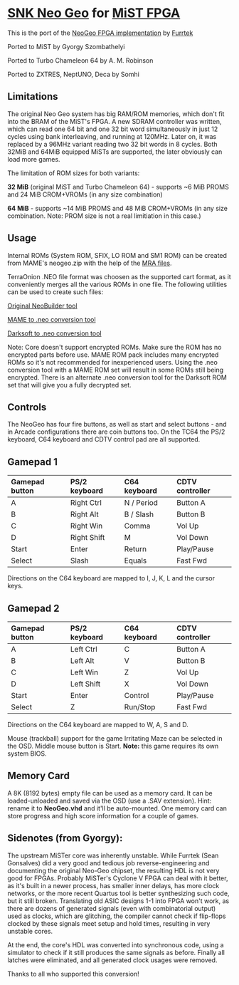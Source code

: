 # [SNK Neo Geo](https://en.wikipedia.org/wiki/Neo_Geo_(system)) for [MiST FPGA](https://github.com/mist-devel/mist-board/wiki)

This is the port of the [NeoGeo FPGA implementation](https://github.com/MiSTer-devel/NeoGeo_MiSTer) by [Furrtek](https://www.patreon.com/furrtek/posts)

Ported to MiST by Gyorgy Szombathelyi

Ported to Turbo Chameleon 64 by A. M. Robinson

Ported to ZXTRES, NeptUNO, Deca by Somhi


## Limitations
The original Neo Geo system has big RAM/ROM memories, which don't fit into the BRAM of the MiST's FPGA. A new SDRAM controller was written, which can
read one 64 bit and one 32 bit word simultaneously in just 12 cycles using bank interleaving, and running at 120MHz. Later on, it was replaced by
a 96MHz variant reading two 32 bit words in 8 cycles. Both 32MiB and 64MiB equipped MiSTs are supported, the later obviously can load more games.

The limitation of ROM sizes for both variants:

**32 MiB** (original MiST and Turbo Chameleon 64) - supports  ~6 MiB PROMS and 24 MiB CROM+VROMs (in any size combination)

**64 MiB** - supports ~14 MiB PROMS and 48 MiB CROM+VROMs (in any size combination. Note: PROM size is not a real limitiation in this case.)

## Usage

Internal ROMs (System ROM, SFIX, LO ROM and SM1 ROM) can be created from MAME's neogeo.zip with the help of the [MRA files](https://github.com/mist-devel/mist-board/wiki/CoreDocArcade#mra-and-arc-files).

TerraOnion .NEO file format was choosen as the supported cart format, as it conveniently merges all the various ROMs in one file. The following utilities can be used to create such files:

[Original NeoBuilder tool](https://wiki.terraonion.com/index.php/Neobuilder_Guide)

[MAME to .neo conversion tool](https://github.com/city41/neosdconv)

[Darksoft to .neo conversion tool](https://gitlab.com/loic.petit/darksoft-to-neosd/)

Note: Core doesn't support encrypted ROMs. Make sure the ROM has no encrypted parts before use. MAME ROM pack includes many encrypted ROMs so it's not recommended for inexperienced users. Using the .neo conversion tool with a MAME ROM set will result in some ROMs still being encrypted. There is an alternate .neo conversion tool for the Darksoft ROM set that will give you a fully decrypted set.

## Controls

The NeoGeo has four fire buttons, as well as start and select buttons - and in Arcade configurations there are coin buttons too.
On the TC64 the PS/2 keyboard, C64 keyboard and CDTV control pad are all supported.

## Gamepad 1

| Gamepad button | PS/2 keyboard | C64 keyboard | CDTV controller |
| :------------- | :------------ | :----------- | :-------------- |
| A              | Right Ctrl    | N / Period   | Button A        |
| B              | Right Alt     | B / Slash    | Button B        |
| C              | Right Win     | Comma        | Vol Up          |
| D              | Right Shift   | M            | Vol Down        |
| Start          | Enter         | Return       | Play/Pause      |
| Select         | Slash         | Equals       | Fast Fwd        |

Directions on the C64 keyboard are mapped to I, J, K, L and the cursor keys.


## Gamepad 2

| Gamepad button | PS/2 keyboard | C64 keyboard | CDTV controller |
| :------------- | :------------ | :----------- | :-------------- |
| A              | Left Ctrl     | C            | Button A        |
| B              | Left Alt      | V            | Button B        |
| C              | Left Win      | Z            | Vol Up          |
| D              | Left Shift    | X            | Vol Down        |
| Start          | Enter         | Control      | Play/Pause      |
| Select         | Z             | Run/Stop     | Fast Fwd        |

Directions on the C64 keyboard are mapped to W, A, S and D.


Mouse (trackball) support for the game Irritating Maze can be selected in the OSD. Middle mouse button is Start. **Note:** this game requires its own system BIOS.

## Memory Card

A 8K (8192 bytes) empty file can be used as a memory card. It can be loaded-unloaded and saved via the OSD (use a .SAV extension). Hint: rename it to **NeoGeo.vhd** and it'll be auto-mounted. One memory card
can store progress and high score information for a couple of games.

## Sidenotes (from Gyorgy):

The upstream MiSTer core was inherently unstable. While Furrtek (Sean Gonsalves) did a very good and tedious job reverse-engineering and documenting the original Neo-Geo chipset,
the resulting HDL is not very good for FPGAs. Probably MiSTer's Cyclone V FPGA can deal with it better, as it's built in a newer process, has smaller inner delays, has more clock networks,
or the more recent Quartus tool is better synthesizing such code, but it still broken. Translating old ASIC designs 1-1 into FPGA won't work, as there are dozens of generated signals
(even with combinatorial output) used as clocks, which are glitching, the compiler cannot check if flip-flops clocked by these signals meet setup and hold times, resulting
in very unstable cores.

At the end, the core's HDL was converted into synchronous code, using a simulator to check if it still produces the same signals as before. Finally all latches were eliminated,
and all generated clock usages were removed.

Thanks to all who supported this conversion!
